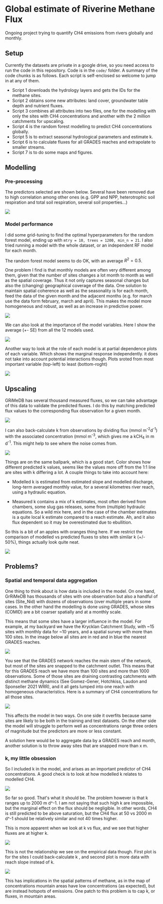 # Global estimate of Riverine Methane Flux

Ongoing project trying to quantify CH4 emissions from rivers globally and monthly.

## Setup

Currently the datasets are private in a google drive, so you need access to run the code in this repository. Code is in the `code/` folder. A summary of the code chunks is as follows. Each script is self-enclosed so welcome to jump in at any of them.

-   Script 1 downloads the hydrology layers and gets the IDs for the methane sites.
-   Script 2 obtains some new attributes: land cover, groundwater table depth and nutrient fluxes.
-   Script 3 combines all attributes into two files, one for the modelling with only the sites with CH4 concentrations and another with the 2 million catchments for upscaling.
-   Script 4 is the random forest modelling to predict CH4 concentrations globally.
-   Script 5 is to extract seasonal hydrological parameters and estimate k.
-   Script 6 is to calculate fluxes for all GRADES reaches and extrapolate to smaller streams.
-   Script 7 is to do some maps and figures.

## Modelling

### Pre-processing

The predictors selected are shown below. Several have been removed due to high correlation among other ones (e.g. GPP and NPP, heterotrophic soil respiration and total soil respiration, several soil properties...)

![](figures/histograms_transformed.png)

### Model performance

I did some grid-tuning to find the optimal hyperparameters for the random forest model, ending up with `mtry = 10, trees = 1200, min_n = 21`. I also tried running a model with the whole dataset, or an independent RF model for each month.

The random forest model seems to do OK, with an average $R^{2}= 0.5$.

One problem I find is that monthly models are often very different among them, given that the number of sites changes a lot month to month as well as the spatial coverage. Thus it not only captures seasonal changes but also the (changing) geographical coverage of the data. One solution to maintain spatial coherence as well as the seasonality is for each month, feed the data of the given month and the adjacent months (e.g. for march use the data form february, march and april). This makes the model more homogeneous and robust, as well as an increase in predictive power.

![](figures/model_perf_monthly_adjacent.png)

We can also look at the importance of the model variables. Here I show the average (+- SE) from all the 12 models used.

![](figures/VIP_scores_monthly.png)

Another way to look at the role of each model is at partial dependence plots of each variable. Which shows the marginal response independently. it does not take into account potential interactions though. Plots sroted from most important variable (top-left) to least (bottom-roght)

![](figures/partial_depend_monthly.png)

## Upscaling

GRiMeDB has several thousand measured fluxes, so we can take advantage of this data to validate the predicted fluxes. I do this by matching predicted flux values to the corresponding flux observation for a given month.

![](figures/flux_comp_boxplot.png)

I can also back-calculate k from observations by dividing flux (mmol m<sup>-2</sup>d<sup>-1</sup>) with the associated concentration (mmol m<sup>-3</sup>, which gives me a kCH<sub>4</sub> in m d<sup>-1</sup>. This might help to see where the noise comes from.

![](figures/flux_comp_allk.png)

Things are on the same ballpark, which is a good start. Color shows how different predicted k values, seems like the values more off from the 1:1 line are sites with k differing a lot. A couple things to take into account here:

-   Modelled k is estimated from estimated slope and modelled discharge, long-term averaged monthly value, for a several kilometres river reach, using a hydraulic equation.

-   Measured k contains a mix of k estimates, most often derived from chambers, some slug gas releases, some from (multiple) hydraulic equations. So a wild mix here, and in the case of the chamber estimates is a quite local k estimate compared to a reach estimate. Ah, and it also flux dependent so it may be overestimated due to ebullition.

So this is a bit of an apples with oranges thing here. If we restrict the comparison of modelled vs predicted fluxes to sites with similar k (+/- 50%), things actually look quite neat.

![](figures/flux_comp_similark.png)

## Problems?

### Spatial and temporal data aggregation

One thing to think about is how data is included in the model. On one hand, GrRiMeDB has thousands of sites with one observation but also a handful of sites (Site_Nid) with dozens of observations (over multiple years in some cases. In the other hand the modelling is done using GRADES, whose sites (COMID) are a bit coarser spatially and at a monthly scale.

This means that some sites have a larger influence in the model. For example, at my backyard we have the Krycklan Catchment Study, with \~15 sites with monthly data for \~10 years, and a spatial survey with more than 100 sites. In the image below all sites are in red and in blue the nearest GRADES reaches.

![](figures/krycklan.JPG)

You see that the GRADES network reaches the main stem of the network, but most of the sites are snapped to the catchment outlet. This means that for this GRADES reach we have more than 100 sites and more than 1000 observations. Some of those sites are draining contrasting catchments with distinct methane dynamics (See Gomez-Gener, Hotchkiss, Laudon and Sponseller 2021 WRR), and it all gets lumped into one reach with homogeneous characteristics. Here is a summary of CH4 concentrations for all those sites.

![](figures/site_krycklan.png)

This affects the model in two ways. On one side it overfits because same sites are likely to be both in the training and test datasets. On the other side the model will struggle to perform well as concentrations range three orders of magnitude but the predictors are more or less constant.

A solution here would be to aggregate data by a GRADES reach and month, another solution is to throw away sites that are snapped more than x m.

### k, my little obsession

So I included k in the model, and arises as an important predictor of CH4 concentrations. A good check is to look at how modelled k relates to modelled CH4.

![](figures/k_ch4_predicted.png)

So far so good. That's what it should be. The problem however is that k ranges up to 2000 m d^-1. I am not saying that such high k are impossible, but the marginal effect on the flux should be negligible. In other words, CH4 is still predicted to be above saturation, but the CH4 flux at 50 vs 2000 m d^-1 should be relatively similar and not 40 times higher.

This is more apparent when we look at k vs flux, and we see that higher fluxes are at higher k.

![](figures/k_flux_predicted.png)

This is not the relationship we see on the empirical data though. First plot is for the sites I could back-calculate k , and second plot is more data with reach slope instead of k.

![](figures/k_flux_observed.png)

This has implications in the spatial patterns of methane, as in the map of concentrations mountain areas have low concentrations (as expected), but are instead hotspots of emissions. One patch to this problem is to cap k, or fluxes, in mountain areas.
